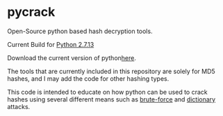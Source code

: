 # pycrack
Open-Source python based hash decryption tools.

Current Build for <a href=https://www.python.org/downloads/release/python-2713/>Python 2.7.13</a>

Download the current version of python<a href=https://www.python.org/downloads/>here</a>.

The tools that are currently included in this repository are solely for MD5 hashes, and I may add the code for other hashing types.

This code is intended to educate on how python can be used to crack hashes using several different means such as <a href=https://en.wikipedia.org/wiki/Brute-force_attack>brute-force</a> and <a href=https://en.wikipedia.org/wiki/Dictionary_attack>dictionary</a> attacks.
